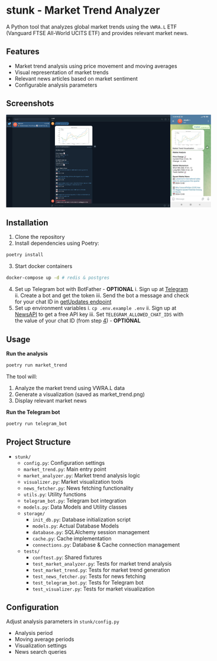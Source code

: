 # stunk - Market Trend Analyzer

A Python tool that analyzes global market trends using the `VWRA.L` ETF (Vanguard FTSE All-World UCITS ETF) and provides relevant market news.

## Features

- Market trend analysis using price movement and moving averages
- Visual representation of market trends
- Relevant news articles based on market sentiment
- Configurable analysis parameters

## Screenshots

<div style="display: flex; align-items: flex-start;">
    <img src="./docs/screenshots/ss_desktop.png" width="88%" height="250px" alt="Desktop Demo"/>
    <img src="./docs/screenshots/ss_mobile.jpg" width="22%" height="250px" alt="Mobile Demo"/>
</div>

## Installation

1. Clone the repository
2. Install dependencies using Poetry:

```bash
poetry install
```

3. Start docker containers

```bash
docker-compose up -d # redis & postgres
```

4. Set up Telegram bot with BotFather - **OPTIONAL**
   i. Sign up at [Telegram](https://t.me/BotFather)
   ii. Create a bot and get the token
   iii. Send the bot a message and check for your chat ID in [getUpdates endpoint](https://api.telegram.org/bot{our_bot_token}/getUpdates)
5. Set up environment variables
   i. `cp .env.example .env`
   ii. Sign up at [NewsAPI](https://newsapi.org) to get a free API key
   iii. Set `TELEGRAM_ALLOWED_CHAT_IDS` with the value of your chat ID (from step [4](#4-set-up-telegram-bot-with-botfather)) - **OPTIONAL**

## Usage

**Run the analysis**

```bash
poetry run market_trend
```

The tool will:

1. Analyze the market trend using VWRA.L data
2. Generate a visualization (saved as market_trend.png)
3. Display relevant market news

**Run the Telegram bot**

```bash
poetry run telegram_bot
```

## Project Structure

- `stunk/`
  - `config.py`: Configuration settings
  - `market_trend.py`: Main entry point
  - `market_analyzer.py`: Market trend analysis logic
  - `visualizer.py`: Market visualization tools
  - `news_fetcher.py`: News fetching functionality
  - `utils.py`: Utility functions
  - `telegram_bot.py`: Telegram bot integration
  - `models.py`: Data Models and Utility classes
  - `storage/`
    - `init_db.py`: Database initialization script
    - `models.py`: Actual Database Models
    - `database.py`: SQLAlchemy session management
    - `cache.py`: Cache implementation
    - `connections.py`: Database & Cache connection management
  - `tests/`
    - `conftest.py`: Shared fixtures
    - `test_market_analyzer.py`: Tests for market trend analysis
    - `test_market_trend.py`: Tests for market trend generation
    - `test_news_fetcher.py`: Tests for news fetching
    - `test_telegram_bot.py`: Tests for Telegram bot
    - `test_visualizer.py`: Tests for market visualization

## Configuration

Adjust analysis parameters in `stunk/config.py`

- Analysis period
- Moving average periods
- Visualization settings
- News search queries
